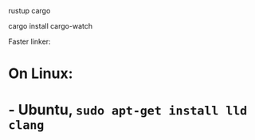 rustup
cargo

cargo install cargo-watch

Faster linker:

# On Linux:

# - Ubuntu, `sudo apt-get install lld clang`
